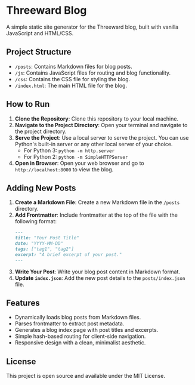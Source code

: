 # Threeward Blog

A simple static site generator for the Threeward blog, built with vanilla JavaScript and HTML/CSS.

## Project Structure

- `/posts`: Contains Markdown files for blog posts.
- `/js`: Contains JavaScript files for routing and blog functionality.
- `/css`: Contains the CSS file for styling the blog.
- `/index.html`: The main HTML file for the blog.

## How to Run

1. **Clone the Repository**: Clone this repository to your local machine.
2. **Navigate to the Project Directory**: Open your terminal and navigate to the project directory.
3. **Serve the Project**: Use a local server to serve the project. You can use Python's built-in server or any other local server of your choice.
   - For Python 3: `python -m http.server`
   - For Python 2: `python -m SimpleHTTPServer`
4. **Open in Browser**: Open your web browser and go to `http://localhost:8000` to view the blog.

## Adding New Posts

1. **Create a Markdown File**: Create a new Markdown file in the `/posts` directory.
2. **Add Frontmatter**: Include frontmatter at the top of the file with the following format:
   ```markdown
   ---
   title: "Your Post Title"
   date: "YYYY-MM-DD"
   tags: ["tag1", "tag2"]
   excerpt: "A brief excerpt of your post."
   ---
   ```
3. **Write Your Post**: Write your blog post content in Markdown format.
4. **Update `index.json`**: Add the new post details to the `posts/index.json` file.

## Features

- Dynamically loads blog posts from Markdown files.
- Parses frontmatter to extract post metadata.
- Generates a blog index page with post titles and excerpts.
- Simple hash-based routing for client-side navigation.
- Responsive design with a clean, minimalist aesthetic.

## License

This project is open source and available under the MIT License. 